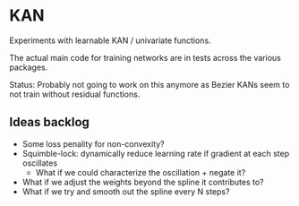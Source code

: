 # KAN

Experiments with learnable KAN / univariate functions.

The actual main code for training networks are in tests across the various packages.

Status: Probably not going to work on this anymore as Bezier KANs seem to not train without residual functions.

## Ideas backlog

 - Some loss penality for non-convexity?
 - Squimble-lock: dynamically reduce learning rate if gradient at each step oscillates
   - What if we could characterize the oscillation + negate it?
 - What if we adjust the weights beyond the spline it contributes to?
 - What if we try and smooth out the spline every N steps?
